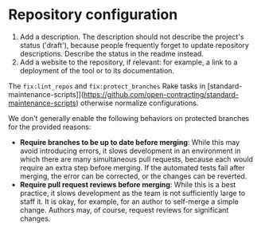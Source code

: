 # Repository configuration

1. Add a description. The description should not describe the project's status ('draft'), because people frequently forget to update repository descriptions. Describe the status in the readme instead.
1. Add a website to the repository, if relevant: for example, a link to a deployment of the tool or to its documentation.

The `fix:lint_repos` and `fix:protect_branches` Rake tasks in [standard-maintenance-scripts]](https://github.com/open-contracting/standard-maintenance-scripts) otherwise normalize configurations.

We don't generally enable the following behaviors on protected branches for the provided reasons:

* **Require branches to be up to date before merging**: While this may avoid introducing errors, it slows development in an environment in which there are many simultaneous pull requests, because each would require an extra step before merging. If the automated tests fail after merging, the error can be corrected, or the changes can be reverted.
* **Require pull request reviews before merging**: While this is a best practice, it slows development as the team is not sufficiently large to staff it. It is okay, for example, for an author to self-merge a simple change. Authors may, of course, request reviews for significant changes.
